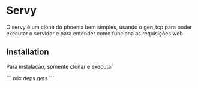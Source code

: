 # Servy
O servy é um clone do phoenix bem simples, usando o gen_tcp para poder executar o servidor e 
para entender como funciona as requisições web


## Installation
Para instalação, somente clonar e executar 

´´´ mix deps.gets ´´´


